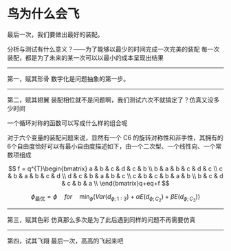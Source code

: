 # 鸟为什么会飞

最后一次，我们要做出最好的装配。

分析与测试有什么意义？——为了能够以最少的时间完成一次完美的装配
每一次装配，都是为了未来的某一次可以以最小的成本呈现出结果

---
第一，赋其形骨
数字化是问题抽象的第一步。

---
第二，赋其翅翼
装配相位就不是问题啊，我们测试六次不就搞定了？仿真又没多少时间

一个循环对称的函数可以写成什么样的组合呢

对于六个变量的装配问题来说，显然有一个 C6 的旋转对称性和非手性，其拥有的6个自由度恰好可以有最小自由度描述如下，由一个二次型、一个线性向、一个常数项组成

$$
f = q^{T}\begin{bmatrix}
  a & b & c & d & c & b \\
  b & a & b & c & d & c \\
  c & b & a & b & c & d \\
  d & c & b & a & b & c \\
  c & b & c & b & a & b \\
  b & c & d & c & b & a \\
\end{bmatrix}q+eq+f
$$

$$
\phi _{\text{最优}} = \phi \quad for \quad \min_{\phi}\left( Var(d_{\phi;1:3})+\alpha E(d_{\phi;C_2})+\beta E(d_{\phi;C_3})\right)
$$

---
第三，赋其色彩
仿真那么多次是为了此后遇到同样的问题不再需要仿真

---
第四，试其飞翔
最后一次，高高的飞起来吧
